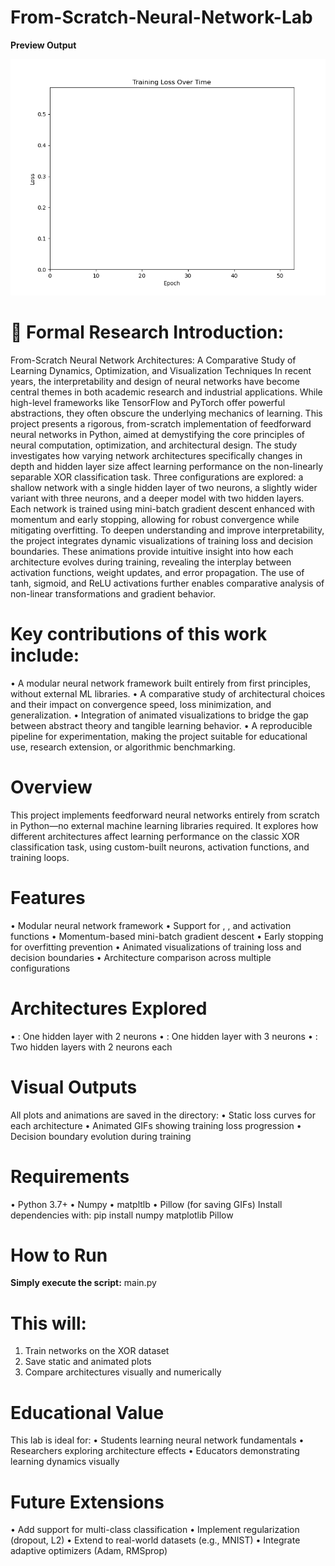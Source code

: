 # From-Scratch-Neural-Network-Lab

**Preview Output**

![loss_anim_Two-node_hidden_layer](figures/loss_anim_Three-node_hidden_layer.gif)

# 🔬 Formal Research Introduction:
From-Scratch Neural Network Architectures: A Comparative Study of Learning Dynamics, Optimization, and Visualization Techniques
In recent years, the interpretability and design of neural networks have become central themes in both academic research and industrial applications. While high-level frameworks like TensorFlow and PyTorch offer powerful abstractions, they often obscure the underlying mechanics of learning. This project presents a rigorous, from-scratch implementation of feedforward neural networks in Python, aimed at demystifying the core principles of neural computation, optimization, and architectural design.
The study investigates how varying network architectures specifically changes in depth and hidden layer size affect learning performance on the non-linearly separable XOR classification task. Three configurations are explored: a shallow network with a single hidden layer of two neurons, a slightly wider variant with three neurons, and a deeper model with two hidden layers. Each network is trained using mini-batch gradient descent enhanced with momentum and early stopping, allowing for robust convergence while mitigating overfitting.
To deepen understanding and improve interpretability, the project integrates dynamic visualizations of training loss and decision boundaries. These animations provide intuitive insight into how each architecture evolves during training, revealing the interplay between activation functions, weight updates, and error propagation. The use of tanh, sigmoid, and ReLU activations further enables comparative analysis of non-linear transformations and gradient behavior.
# Key contributions of this work include:
• 	A modular neural network framework built entirely from first principles, without external ML libraries.
• 	A comparative study of architectural choices and their impact on convergence speed, loss minimization, and generalization.
• 	Integration of animated visualizations to bridge the gap between abstract theory and tangible learning behavior.
• 	A reproducible pipeline for experimentation, making the project suitable for educational use, research extension, or algorithmic benchmarking.

# Overview
This project implements feedforward neural networks entirely from scratch in Python—no external machine learning libraries required. It explores how different architectures affect learning performance on the classic XOR classification task, using custom-built neurons, activation functions, and training loops.
# Features
• 	Modular neural network framework
• 	Support for , , and  activation functions
• 	Momentum-based mini-batch gradient descent
• 	Early stopping for overfitting prevention
• 	Animated visualizations of training loss and decision boundaries
• 	Architecture comparison across multiple configurations
# Architectures Explored
• 	: One hidden layer with 2 neurons
• 	: One hidden layer with 3 neurons
• 	: Two hidden layers with 2 neurons each
# Visual Outputs
All plots and animations are saved in the  directory:
• 	Static loss curves for each architecture
• 	Animated GIFs showing training loss progression
• 	Decision boundary evolution during training


# Requirements
• 	Python 3.7+
• 	Numpy
• 	matpltlb
• 	Pillow  (for saving GIFs)
Install dependencies with:
pip install numpy matplotlib Pillow
# How to Run
**Simply execute the script:** main.py

# This will:
1. 	Train networks on the XOR dataset
2. 	Save static and animated plots
3. 	Compare architectures visually and numerically
# Educational Value
This lab is ideal for:
• 	Students learning neural network fundamentals
• 	Researchers exploring architecture effects
• 	Educators demonstrating learning dynamics visually
# Future Extensions
• 	Add support for multi-class classification
• 	Implement regularization (dropout, L2)
• 	Extend to real-world datasets (e.g., MNIST)
• 	Integrate adaptive optimizers (Adam, RMSprop)
